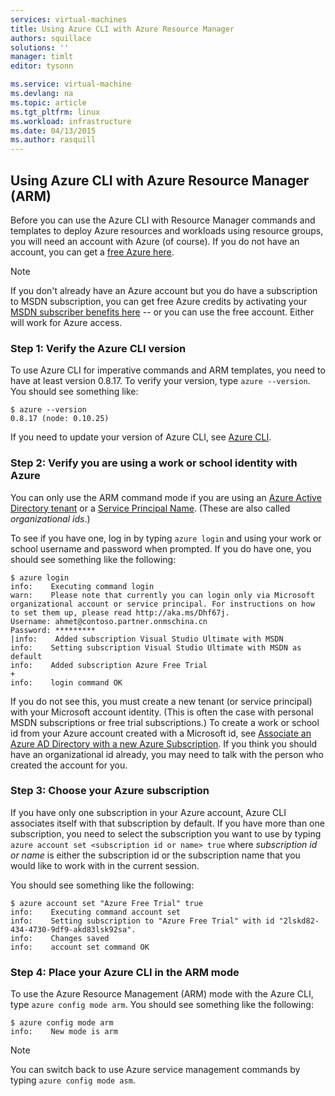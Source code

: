 ```yaml
---
services: virtual-machines
title: Using Azure CLI with Azure Resource Manager
authors: squillace
solutions: ''
manager: timlt
editor: tysonn

ms.service: virtual-machine
ms.devlang: na
ms.topic: article
ms.tgt_pltfrm: linux
ms.workload: infrastructure
ms.date: 04/13/2015
ms.author: rasquill
---
```


## Using Azure CLI with Azure Resource Manager (ARM)

Before you can use the Azure CLI with Resource Manager commands and templates to deploy Azure resources and workloads using resource groups, you will need an account with Azure (of course). If you do not have an account, you can get a [free Azure here](https://www.azure.cn/pricing/1rmb-trial/).

> [!NOTE]
> If you don't already have an Azure account but you do have a subscription to MSDN subscription, you can get free Azure credits by activating your [MSDN subscriber benefits here](http://azure.microsoft.com/pricing/member-offers/msdn-benefits-details/) -- or you can use the free account. Either will work for Azure access.

### Step 1: Verify the Azure CLI version

To use Azure CLI for imperative commands and ARM templates, you need to have at least version 0.8.17. To verify your version, type `azure --version`. You should see something like:

```
$ azure --version
0.8.17 (node: 0.10.25)
```

If you need to update your version of Azure CLI, see [Azure CLI](https://github.com/Azure/azure-xplat-cli).

### Step 2: Verify you are using a work or school identity with Azure

You can only use the ARM command mode if you are using an [Azure Active Directory tenant](https://msdn.microsoft.com/library/azure/jj573650.aspx#BKMK_WhatIsAnAzureADTenant) or a [Service Principal Name](https://msdn.microsoft.com/library/azure/dn132633.aspx). (These are also called *organizational ids*.)

To see if you have one, log in by typing `azure login` and using your work or school username and password when prompted. If you do have one, you should see something like the following:

```
$ azure login
info:    Executing command login
warn:    Please note that currently you can login only via Microsoft organizational account or service principal. For instructions on how to set them up, please read http://aka.ms/Dhf67j.
Username: ahmet@contoso.partner.onmschina.cn
Password: *********
|info:    Added subscription Visual Studio Ultimate with MSDN
info:    Setting subscription Visual Studio Ultimate with MSDN as default
info:    Added subscription Azure Free Trial
+
info:    login command OK
```

If you do not see this, you must create a new tenant (or service principal) with your Microsoft account identity. (This is often the case with personal MSDN subscriptions or free trial subscriptions.) To create a work or school id from your Azure account created with a Microsoft id, see [Associate an Azure AD Directory with a new Azure Subscription](https://msdn.microsoft.com/library/azure/jj573650.aspx#BKMK_WhatIsAnAzureADTenant). If you think you should have an organizational id already, you may need to talk with the person who created the account for you.

### Step 3: Choose your Azure subscription

If you have only one subscription in your Azure account, Azure CLI associates itself with that subscription by default. If you have more than one subscription, you need to select the subscription you want to use by typing `azure account set <subscription id or name> true` where _subscription id or name_ is either the subscription id or the subscription name that you would like to work with in the current session.

You should see something like the following:

```
$ azure account set "Azure Free Trial" true
info:    Executing command account set
info:    Setting subscription to "Azure Free Trial" with id "2lskd82-434-4730-9df9-akd83lsk92sa".
info:    Changes saved
info:    account set command OK
```

### Step 4: Place your Azure CLI in the ARM mode

To use the Azure Resource Management (ARM) mode with the Azure CLI, type `azure config mode arm`. You should see something like the following:

```
$ azure config mode arm
info:    New mode is arm
```

> [!NOTE]
> You can switch back to use Azure service management commands by typing `azure config mode asm`.